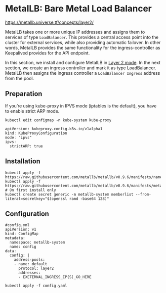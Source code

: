 # MetalLB: Bare Metal Load Balancer  

https://metallb.universe.tf/concepts/layer2/  

MetalLB takes one or more unique IP addresses and assigns them to services of type `LoadBalancer`. This provides a central access point into the cluster for external services, while also providing automatic failover. In other words, MetalLB provides the same functionality for the ingress-controller as Keepalived provides for the API endpoint.

In this section, we install and configure MetalLB in [Layer 2 mode](https://metallb.universe.tf/concepts/layer2/). In the next section, we create an ingress controller and mark it as type LoadBalancer. MetalLB then assigns the ingress controller a `LoadBalancer Ingress` address from the pool.

## Preparation
If you’re using kube-proxy in IPVS mode (iptables is the default), you have to enable strict ARP mode.

`kubectl edit configmap -n kube-system kube-proxy`

```
apiVersion: kubeproxy.config.k8s.io/v1alpha1
kind: KubeProxyConfiguration
mode: "ipvs"
ipvs:
  strictARP: true
```

## Installation
```
kubectl apply -f https://raw.githubusercontent.com/metallb/metallb/v0.9.6/manifests/namespace.yaml
kubectl apply -f https://raw.githubusercontent.com/metallb/metallb/v0.9.6/manifests/metallb.yaml
# On first install only
kubectl create secret generic -n metallb-system memberlist --from-literal=secretkey="$(openssl rand -base64 128)"
```

## Configuration
```
#config.yml
apiVersion: v1
kind: ConfigMap
metadata:
  namespace: metallb-system
  name: config
data:
  config: |
    address-pools:
    - name: default
      protocol: layer2
      addresses:
      - EXETERNAL_INGRESS_IP(S)_GO_HERE
```
`kubectl apply -f config.yaml`
